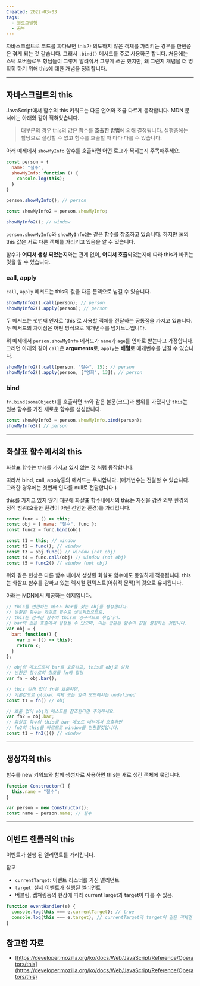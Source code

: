 ```yaml
---
Created: 2022-03-03
tags:
  - 블로그발행
  - 공부
---
```

자바스크립트로 코드를 짜다보면 this가 의도하지 않은 객체를 가리키는 경우를 한번쯤은 겪게 되는 것 같습니다. 그래서 `.bind()` 메서드를 주로 사용하곤 합니다. 처음에는 스택 오버플로우 형님들이 그렇게 알려줘서 그렇게 쓰곤 했지만, 왜 그런지 개념을 더 명확히 하기 위해 this에 대한 개념을 정리합니다.

---

## 자바스크립트의 this

JavaScript에서 함수의 this 키워드는 다른 언어와 조금 다르게 동작합니다. MDN 문서에는 아래와 같이 적혀있습니다.

> 대부분의 경우 this의 값은 함수를 **호출한 방법**에 의해 결정됩니다. 실행중에는 할당으로 설정할 수 없고 함수를 호출할 때 마다 다를 수 있습니다.

아래 예제에서 `showMyInfo` 함수를 호출하면 어떤 로그가 찍히는지 주목해주세요.

```js
const person = {
  name: "철수",
  showMyInfo: function () {
    console.log(this);
  }
}

person.showMyInfo(); // person

const showMyInfo2 = person.showMyInfo;

showMyInfo2(); // window
```

`person.showMyInfo`와 `showMyInfo2`는 같은 함수를 참조하고 있습니다. 하지만 둘의 this 값은 서로 다른 객체를 가리키고 있음을 알 수 있습니다.

함수가 **어디서 생성 되었는지**와는 관계 없이, **어디서 호출**되었는지에 따라 this가 바뀌는 것을 알 수 있습니다.

### call, apply

`call`, `apply` 메서드는 this의 값을 다른 문맥으로 넘길 수 있습니다.

```js
showMyInfo2().call(person); // person
showMyInfo2().apply(person); // person
```

두 메서드는 첫번째 인자로 'this'로 사용할 객체를 전달하는 공통점을 가지고 있습니다.  
두 메서드의 차이점은 어떤 방식으로 매개변수를 넘기느냐입니다.

위 예제에서 `person.showMyInfo` 메서드가 `name`과 `age`를 인자로 받는다고 가정합니다. 그러면 아래와 같이 `call`은 **arguments**로, `apply`는 **배열**로 매개변수를 넘길 수 있습니다.

```js
showMyInfo2().call(person, "철수", 15); // person
showMyInfo2().apply(person, ["영희", 13]); // person
```

### bind

`fn.bind(someObject)`를 호출하면 `fn`와 같은 본문(코드)과 범위를 가졌지만 `this`는 원본 함수를 가진 새로운 함수를 생성합니다.

```js
const showMyInfo3 = person.showMyInfo.bind(person);
showMyInfo3() // person
```

---

## 화살표 함수에서의 this

화살표 함수는 this를 가지고 있지 않는 것 처럼 동작합니다.

따라서 bind, call, apply등의 메서드는 무시합니다. (매개변수는 전달할 수 있습니다. 그러한 경우에는 첫번째 인자를 null로 전달합니다.)

this를 가지고 있지 않기 때문에 화살표 함수내에서의 this는 자신을 감싼 외부 환경의 정적 범위(호출한 환경이 아닌 선언한 환경)를 가리킵니다.

```js
const func = () => this;
const obj = { name: "철수", func };
const func2 = func.bind(obj)

const t1 = this; // window
const t2 = func(); // window
const t3 = obj.func() // window (not obj)
const t4 = func.call(obj) // window (not obj)
const t5 = func2() // window (not obj)
```

위와 같은 현상은 다른 함수 내에서 생성된 화살표 함수에도 동일하게 적용됩니다. this는 화살표 함수를 감싸고 있는 렉시컬 컨텍스트(어휘적 문맥)의 것으로 유지됩니다.

아래는 MDN에서 제공하는 예제입니다.

```js
// this를 반환하는 메소드 bar를 갖는 obj를 생성합니다.
// 반환된 함수는 화살표 함수로 생성되었으므로,
// this는 감싸진 함수의 this로 영구적으로 묶입니다.
// bar의 값은 호출에서 설정될 수 있으며, 이는 반환된 함수의 값을 설정하는 것입니다.
var obj = {
  bar: function() {
    var x = (() => this);
    return x;
  }
};

// obj의 메소드로써 bar를 호출하고, this를 obj로 설정
// 반환된 함수로의 참조를 fn에 할당
var fn = obj.bar();

// this 설정 없이 fn을 호출하면,
// 기본값으로 global 객체 또는 엄격 모드에서는 undefined
const t1 = fn() // obj

// 호출 없이 obj의 메소드를 참조한다면 주의하세요.
var fn2 = obj.bar;
// 화살표 함수의 this를 bar 메소드 내부에서 호출하면
// fn2의 this를 따르므로 window를 반환할것입니다.
const t1 = fn2()() // window
```

---

## 생성자의 this

함수를 new 키워드와 함께 생성자로 사용하면 this는 새로 생긴 객체에 묶입니다.

```js
function Constructor() {
  this.name = "철수";
}

var person = new Constructor();
const name = person.name; // 철수
```

---

## 이벤트 핸들러의 this

이벤트가 실행 된 엘리먼트를 가리킵니다.

참고

-   `currentTarget`: 이벤트 리스너를 가진 엘리먼트
-   `target`: 실제 이벤트가 실행된 엘리먼트
-   버블링, 캡쳐링등의 현상에 따라 currentTarget과 target이 다를 수 있음.

```js
function eventHandler(e) {
  console.log(this === e.currentTarget); // true
  console.log(this === e.target); // currentTarget과 target이 같은 객체면 true
}
```

## 참고한 자료

-   [https://developer.mozilla.org/ko/docs/Web/JavaScript/Reference/Operators/this](https://developer.mozilla.org/ko/docs/Web/JavaScript/Reference/Operators/this)


